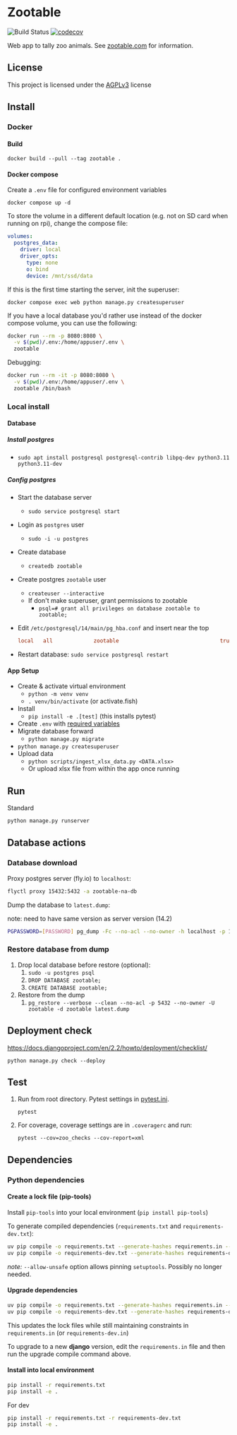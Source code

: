 # Zootable

![Build Status](https://github.com/falkben/zootable/workflows/Python%20application/badge.svg)
[![codecov](https://codecov.io/gh/falkben/zootable/branch/master/graph/badge.svg)](https://codecov.io/gh/falkben/zootable)

Web app to tally zoo animals. See [zootable.com](https://zootable.com) for information.

## License

This project is licensed under the [AGPLv3](http://www.gnu.org/licenses/agpl-3.0.html) license

## Install

### Docker

#### Build

`docker build --pull --tag zootable .`

#### Docker compose

Create a `.env` file for configured environment variables

`docker compose up -d`

To store the volume in a different default location (e.g. not on SD card when running on rpi), change the compose file:

```yml
volumes:
  postgres_data:
    driver: local
    driver_opts:
      type: none
      o: bind
      device: /mnt/ssd/data
```

If this is the first time starting the server, init the superuser:

`docker compose exec web python manage.py createsuperuser`

If you have a local database you'd rather use instead of the docker compose volume, you can use the following:

```sh
docker run --rm -p 8080:8080 \
  -v $(pwd)/.env:/home/appuser/.env \
  zootable
```

Debugging:

```sh
docker run --rm -it -p 8080:8080 \
  -v $(pwd)/.env:/home/appuser/.env \
  zootable /bin/bash
```

### Local install

#### Database

##### Install postgres

- `sudo apt install postgresql postgresql-contrib libpq-dev python3.11 python3.11-dev`

##### Config postgres

- Start the database server
  - `sudo service postgresql start`
- Login as `postgres` user
  - `sudo -i -u postgres`
- Create database
  - `createdb zootable`
- Create postgres `zootable` user
  - `createuser --interactive`
  - If don't make superuser, grant permissions to zootable
    - `psql=# grant all privileges on database zootable to zootable;`
- Edit `/etc/postgresql/14/main/pg_hba.conf` and insert near the top

  ```cfg
  local   all             zootable                                trust
  ```

- Restart database: `sudo service postgresql restart`

#### App Setup

- Create & activate virtual environment
  - `python -m venv venv`
  - `. venv/bin/activate` (or activate.fish)
- Install
  - `pip install -e .[test]` (this installs pytest)
- Create `.env` with [required variables](mysite/settings.py)
- Migrate database forward
  - `python manage.py migrate`
- `python manage.py createsuperuser`
- Upload data
  - `python scripts/ingest_xlsx_data.py <DATA.xlsx>`
  - Or upload xlsx file from within the app once running

## Run

Standard

```sh
python manage.py runserver
```

## Database actions

### Database download

Proxy postgres server (fly.io) to `localhost`:

```sh
flyctl proxy 15432:5432 -a zootable-na-db
```

Dump the database to `latest.dump`:

note: need to have same version as server version (14.2)

```sh
PGPASSWORD=[PASSWORD] pg_dump -Fc --no-acl --no-owner -h localhost -p 15432 -v -U na_zootable zootable > latest.dump
```

### Restore database from dump

1. Drop local database before restore (optional):
   1. `sudo -u postgres psql`
   2. `DROP DATABASE zootable;`
   3. `CREATE DATABASE zootable;`
2. Restore from the dump
   1. `pg_restore --verbose --clean --no-acl -p 5432 --no-owner -U zootable -d zootable latest.dump`

## Deployment check

<https://docs.djangoproject.com/en/2.2/howto/deployment/checklist/>

`python manage.py check --deploy`

## Test

1. Run from root directory. Pytest settings in [pytest.ini](pytest.ini).

   `pytest`

1. For coverage, coverage settings are in `.coveragerc` and run:

   `pytest --cov=zoo_checks --cov-report=xml`

## Dependencies

### Python dependencies

#### Create a lock file (pip-tools)

Install `pip-tools` into your local environment (`pip install pip-tools`)

To generate compiled dependencies (`requirements.txt` and `requirements-dev.txt`):

```sh
uv pip compile -o requirements.txt --generate-hashes requirements.in --quiet && \
uv pip compile -o requirements-dev.txt --generate-hashes requirements-dev.in --quiet
```

*note:* `--allow-unsafe` option allows pinning `setuptools`. Possibly no longer needed.

#### Upgrade dependencies

```sh
uv pip compile -o requirements.txt --generate-hashes requirements.in --upgrade --quiet && \
uv pip compile -o requirements-dev.txt --generate-hashes requirements-dev.in --upgrade --quiet
```

This updates the lock files while still maintaining constraints in `requirements.in` (or `requirements-dev.in`)

To upgrade to a new **django** version, edit the `requirements.in` file and then run the upgrade compile command above.

#### Install into local environment

```sh
pip install -r requirements.txt
pip install -e .
```

For dev

```sh
pip install -r requirements.txt -r requirements-dev.txt
pip install -e .
```
